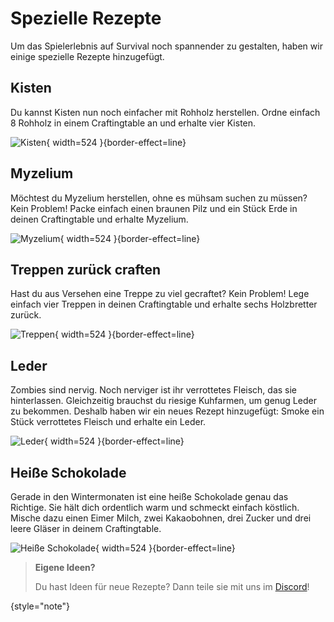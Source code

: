 # Spezielle Rezepte

Um das Spielerlebnis auf Survival noch spannender zu gestalten, haben wir einige spezielle Rezepte hinzugefügt.

## Kisten

Du kannst Kisten nun noch einfacher mit Rohholz herstellen.
Ordne einfach 8 Rohholz in einem Craftingtable an und erhalte vier Kisten.

![Kisten](chests.png){ width=524 }{border-effect=line}


## Myzelium

Möchtest du Myzelium herstellen, ohne es mühsam suchen zu müssen? Kein Problem!
Packe einfach einen braunen Pilz und ein Stück Erde in deinen Craftingtable und erhalte Myzelium.

![Myzelium](mycelium.png){ width=524 }{border-effect=line}


## Treppen zurück craften

Hast du aus Versehen eine Treppe zu viel gecraftet? Kein Problem!
Lege einfach vier Treppen in deinen Craftingtable und erhalte sechs Holzbretter zurück.

![Treppen](backstairs.png){ width=524 }{border-effect=line}


## Leder

Zombies sind nervig. Noch nerviger ist ihr verrottetes Fleisch, das sie hinterlassen.
Gleichzeitig brauchst du riesige Kuhfarmen, um genug Leder zu bekommen.
Deshalb haben wir ein neues Rezept hinzugefügt:
Smoke ein Stück verrottetes Fleisch und erhalte ein Leder.

![Leder](smoking_leather.png){ width=524 }{border-effect=line}


## Heiße Schokolade

Gerade in den Wintermonaten ist eine heiße Schokolade genau das Richtige.
Sie hält dich ordentlich warm und schmeckt einfach köstlich.
Mische dazu einen Eimer Milch, zwei Kakaobohnen, drei Zucker und drei leere Gläser in deinem Craftingtable.

![Heiße Schokolade](hot_chocolate.png){ width=524 }{border-effect=line}


> **Eigene Ideen?**
> 
> Du hast Ideen für neue Rezepte? Dann teile sie mit uns im [Discord](https://discord.com/channels/942834928557654076/1248579707272953928)!
> 
{style="note"}
